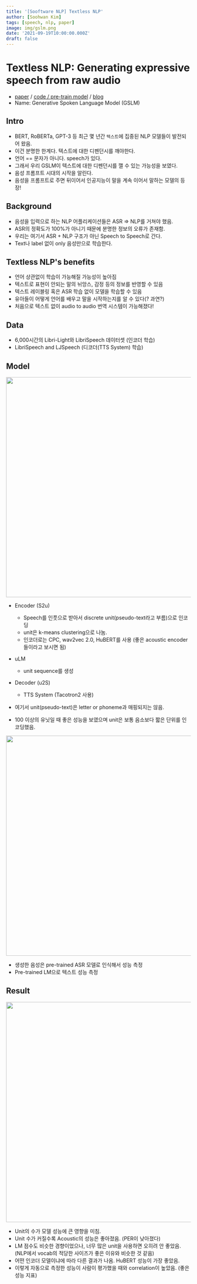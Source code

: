 ```yaml
---
title: '[Sooftware NLP] Textless NLP'
author: [Soohwan Kim]
tags: [speech, nlp, paper]
image: img/gslm.png
date: '2021-09-19T10:00:00.000Z'
draft: false
---
```


# Textless NLP: Generating expressive speech from raw audio  
  
- [paper](https://arxiv.org/abs/2102.01192) / [code / pre-train model](https://github.com/pytorch/fairseq/tree/master/examples/textless_nlp/gslm) / [blog](https://ai.facebook.com/blog/textless-nlp-generating-expressive-speech-from-raw-audio)
- Name: Generative Spoken Language Model (GSLM)
  
## Intro
  
- BERT, RoBERTa, GPT-3 등 최근 몇 년간 `텍스트`에 집중된 NLP 모델들이 발전되어 왔음.
- 이건 분명한 한계다. 텍스트에 대한 디펜던시를 깨야한다.
- 언어 == 문자가 아니다. speech가 있다.
- 그래서 우리 GSLM이 텍스트에 대한 디펜던시를 깰 수 있는 가능성을 보였다.
- 음성 프롬프트 시대의 시작을 알린다.
- 음성을 프롬프트로 주면 뒤이어서 인공지능이 말을 계속 이어서 말하는 모델의 등장!
  
## Background
  
- 음성을 입력으로 하는 NLP 어플리케이션들은 ASR => NLP를 거쳐야 했음.
- ASR의 정확도가 100%가 아니기 때문에 분명한 정보의 오류가 존재함.
- 우리는 여기서 ASR + NLP 구조가 아닌 Speech to Speech로 간다.
- Text나 label 없이 only 음성만으로 학습한다.
  
## Textless NLP's benefits
  
- 언어 상관없이 학습이 가능해질 가능성이 높아짐
- 텍스트로 표현이 안되는 말의 뉘앙스, 감정 등의 정보를 반영할 수 있음
- 텍스트 레이블링 혹은 ASR 학습 없이 모델을 학습할 수 있음
- 유아들이 어떻게 언어를 배우고 말을 시작하는지를 알 수 있다(? 과연?)
- 처음으로 텍스트 없이 audio to audio 번역 시스템이 가능해졌다!
  
## Data
  
- 6,000시간의 Libri-Light와 LibriSpeech 데이터셋 (인코더 학습)
- LibriSpeech and LJSpeech (디코더(TTS System) 학습)

## Model
  
<img src="https://user-images.githubusercontent.com/42150335/134018698-f46507a0-c375-4f6f-a67f-63e6ca2a9240.png" width=600>  
  
- Encoder (S2u)
  - Speech를 인풋으로 받아서 discrete unit(pseudo-text라고 부름)으로 인코딩
  - unit은 k-means clustering으로 나눔.
  - 인코더로는 CPC, wav2vec 2.0, HuBERT를 사용 (좋은 acoustic encoder들이라고 보시면 됨)
- uLM
  - unit sequence를 생성   
- Decoder (u2S)
  - TTS System (Tacotron2 사용)
    
- 여기서 unit(pseudo-text)은 letter or phoneme과 매핑되지는 않음. 
- 100 이상의 유닛일 때 좋은 성능을 보였으며 unit은 보통 음소보다 짧은 단위를 인코딩했음.  

<img src="https://scontent-gmp1-1.xx.fbcdn.net/v/t39.2365-6/241223788_398469455180920_2630499539056655858_n.jpg?_nc_cat=107&ccb=1-5&_nc_sid=ad8a9d&_nc_ohc=rfiDlgtmTcYAX-EraG5&_nc_ht=scontent-gmp1-1.xx&oh=1c96a38f6af0ada3774380e4fd6110e6&oe=61489C23" width=600>

- 생성한 음성은 pre-trained ASR 모델로 인식해서 성능 측정
- Pre-trained LM으로 텍스트 성능 측정
  
## Result
  
<img src="https://scontent-gmp1-1.xx.fbcdn.net/v/t39.2365-6/241364732_225715579507676_6485051182702467200_n.jpg?_nc_cat=108&ccb=1-5&_nc_sid=ad8a9d&_nc_ohc=h45PImsz8SkAX-kM1rz&_nc_ht=scontent-gmp1-1.xx&oh=88949e5b3a057a6e42b8266d03171ac7&oe=61492788" width=600>

- Unit의 수가 모델 성능에 큰 영향을 미침. 
- Unit 수가 커질수록 Acoustic의 성능은 좋아졌음. (PER이 낮아졌다)
- LM 점수도 비슷한 경향이었으나, 너무 많은 unit을 사용하면 오히려 안 좋았음. (NLP에서 vocab의 적당한 사이즈가 좋은 이유와 비슷한 것 같음)
- 어떤 인코더 모델이냐에 따라 다른 결과가 나옴. HuBERT 성능이 가장 좋았음.
- 이렇게 자동으로 측정한 성능이 사람이 평가했을 때와 correlation이 높았음. (좋은 성능 지표)
